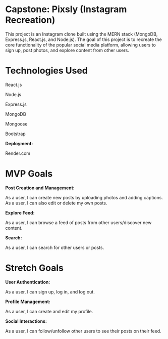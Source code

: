 # Capstone: Pixsly (Instagram Recreation)
This project is an Instagram clone built using the MERN stack (MongoDB, Express.js, React.js, and Node.js). The goal of this project is to recreate the core functionality of the popular social media platform, allowing users to sign up, post photos, and explore content from other users.

# Technologies Used
React.js

Node.js

Express.js

MongoDB

Mongoose

Bootstrap

**Deployment:**

Render.com

# MVP Goals
**Post Creation and Management:**

As a user, I can create new posts by uploading photos and adding captions.
As a user, I can also edit or delete my own posts.

**Explore Feed:**

As a user, I can browse a feed of posts from other users/discover new content.

**Search:**

As a user, I can search for other users or posts.

# Stretch Goals
**User Authentication:**

As a user, I can sign up, log in, and log out.

**Profile Management:**

As a user, I can create and edit my profile.

**Social Interactions:** 

As a user, I can follow/unfollow other users to see their posts on their feed.
